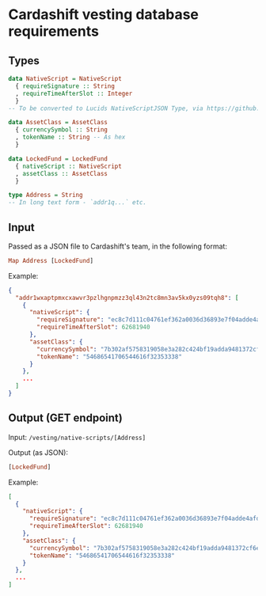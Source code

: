 # Cardashift vesting database requirements

## Types
```hs
data NativeScript = NativeScript
  { requireSignature :: String
  , requireTimeAfterSlot :: Integer
  }
-- To be converted to Lucids NativeScriptJSON Type, via https://github.com/Berry-Pool/lucid/blob/main/custom_modules/cardano-multiplatform-lib-nodejs/cardano_multiplatform_lib.js#L10749

data AssetClass = AssetClass
  { currencySymbol :: String
  , tokenName :: String -- As hex
  }

data LockedFund = LockedFund
  { nativeScript :: NativeScript
  , assetClass :: AssetClass
  }

type Address = String
-- In long text form - `addr1q...` etc.
```

## Input
Passed as a JSON file to Cardashift's team, in the following format:
```hs
Map Address [LockedFund]
```
Example:
```json
{
  "addr1wxaptpmxcxawvr3pzlhgnpmzz3ql43n2tc8mn3av5kx0yzs09tqh8": [
    {
      "nativeScript": {
        "requireSignature": "ec8c7d111c04761ef362a0036d36893e7f04adde4afd5ea3e1e85914",
        "requireTimeAfterSlot": 62681940
      },
      "assetClass": {
        "currencySymbol": "7b302af5758319058e3a282c424bf19adda9481372cf6e45fd33d0aa",
        "tokenName": "54686541706544616f32353338"
      }
    },
    ...
  ]
}
```

## Output (GET endpoint)
Input:
`/vesting/native-scripts/[Address]`

Output (as JSON):
```hs
[LockedFund]
```
Example:
```json
[
  {
    "nativeScript": {
      "requireSignature": "ec8c7d111c04761ef362a0036d36893e7f04adde4afd5ea3e1e85914",
      "requireTimeAfterSlot": 62681940
    },
    "assetClass": {
      "currencySymbol": "7b302af5758319058e3a282c424bf19adda9481372cf6e45fd33d0aa",
      "tokenName": "54686541706544616f32353338"
    }
  },
  ...
]
```
